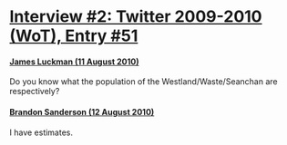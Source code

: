 # [Interview #2: Twitter 2009-2010 (WoT), Entry #51](https://www.theoryland.com/intvmain.php?i=2#51)

#### [James Luckman (11 August 2010)](http://twitter.com/JamesLuckman/status/20938549314)

Do you know what the population of the Westland/Waste/Seanchan are respectively?

#### [Brandon Sanderson (12 August 2010)](http://twitter.com/BrandSanderson/status/20954334576)

I have estimates.

